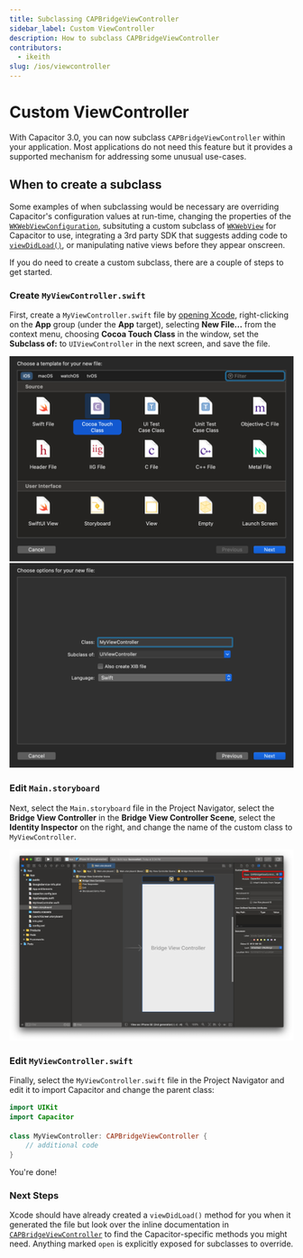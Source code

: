 ```yaml
---
title: Subclassing CAPBridgeViewController
sidebar_label: Custom ViewController
description: How to subclass CAPBridgeViewController
contributors:
  - ikeith
slug: /ios/viewcontroller
---
```


# Custom ViewController

With Capacitor 3.0, you can now subclass `CAPBridgeViewController` within your application. Most applications do not need this feature but it provides a supported mechanism for addressing some unusual use-cases.

## When to create a subclass

Some examples of when subclassing would be necessary are overriding Capacitor's configuration values at run-time, changing the properties of the [`WKWebViewConfiguration`](https://developer.apple.com/documentation/webkit/wkwebviewconfiguration), subsituting a custom subclass of [`WKWebView`](https://developer.apple.com/documentation/webkit/wkwebview) for Capacitor to use, integrating a 3rd party SDK that suggests adding code to [`viewDidLoad()`](https://developer.apple.com/documentation/uikit/uiviewcontroller/1621495-viewdidload), or manipulating native views before they appear onscreen.

If you do need to create a custom subclass, there are a couple of steps to get started.

### Create `MyViewController.swift`

First, create a `MyViewController.swift` file by [opening Xcode](/docs/ios#opening-the-ios-project), right-clicking on the **App** group (under the **App** target), selecting **New File...** from the context menu, choosing **Cocoa Touch Class** in the window, set the **Subclass of:** to `UIViewController` in the next screen, and save the file.

![New ViewController in Xcode](../../../static/img/docs/ios/xcode-create-viewcontroller.png)
![Name ViewController in Xcode](../../../static/img/docs/ios/xcode-name-viewcontroller.png)

### Edit `Main.storyboard`

Next, select the `Main.storyboard` file in the Project Navigator, select the **Bridge View Controller** in the **Bridge View Controller Scene**, select the **Identity Inspector** on the right, and change the name of the custom class to `MyViewController`.

![Editing Storyboard in Xcode](../../../static/img/docs/ios/xcode-edit-storyboard.png)

### Edit `MyViewController.swift`

Finally, select the `MyViewController.swift` file in the Project Navigator and edit it to import Capacitor and change the parent class:

```swift
import UIKit
import Capacitor

class MyViewController: CAPBridgeViewController {
    // additional code
}
```

You're done!

### Next Steps

Xcode should have already created a `viewDidLoad()` method for you when it generated the file but look over the inline documentation in [`CAPBridgeViewController`](https://github.com/ionic-team/capacitor/blob/main/ios/Capacitor/Capacitor/CAPBridgeViewController.swift) to find the Capacitor-specific methods you might need. Anything marked `open` is explicitly exposed for subclasses to override.
